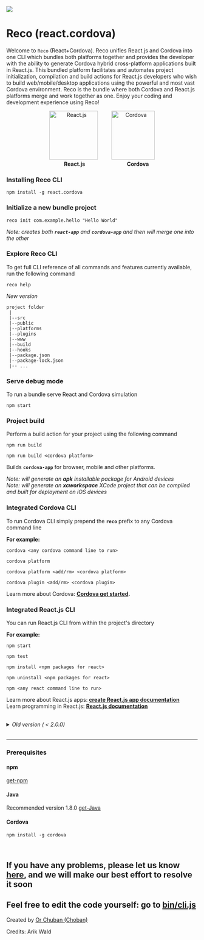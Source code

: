![](https://img.shields.io/npm/dt/react.cordova?color=%2361dbfb&label=Total%20CURRENT%20INSTALLS&style=for-the-badge)


# Reco (react.cordova)


Welcome to `Reco` (React+Cordova). Reco unifies React.js and Cordova into one CLI which
bundles both platforms together and provides the developer with the ability to generate Cordova hybrid cross-platform 
applications built in React.js. This bundled platform facilitates and automates project initialization, 
compilation and build actions for React.js developers who wish to build web/mobile/desktop applications using the powerful and most vast Cordova environment. Reco is the bundle where both Cordova and React.js platforms merge and work together as one. Enjoy your
coding and development experience using Reco!
<br>  

<p align="center">
   <img src="https://upload.wikimedia.org/wikipedia/he/thumb/a/a7/React-icon.svg/160px-React-icon.svg.png"  height="128px" alt="React.js"/>
   &nbsp;&nbsp;&nbsp;&nbsp;&nbsp;&nbsp;&nbsp;
   <img src="https://cordova.apache.org/static/img/cordova_bot.png" width="114px" height="128px" alt="Cordova"/>
   <br />
   &nbsp;&nbsp;&nbsp;&nbsp;&nbsp; <b>React.js</b>&nbsp;&nbsp;&nbsp;&nbsp;&nbsp;&nbsp;&nbsp;&nbsp;&nbsp;&nbsp;&nbsp;&nbsp;&nbsp;&nbsp;&nbsp;&nbsp;&nbsp;&nbsp;&nbsp;&nbsp;&nbsp;&nbsp;&nbsp;&nbsp;&nbsp;&nbsp;&nbsp;&nbsp;<b>Cordova</b>
</p>


### Installing Reco CLI 
```cli
npm install -g react.cordova
```

### Initialize a new bundle project

```cli
reco init com.example.hello "Hello World"
```
*Note: creates both **`react-app`** and **`cordova-app`** and then will merge one into the other*

### Explore Reco CLI

To get full CLI reference of all commands and features currently available, run the following command

```cli
reco help
```


<!-- <details open> -->
<summary>
<i>New version</i>
</summary>

```
project folder
 |
 |--src
 |--public
 |--platforms
 |--plugins
 |--www
 |--build
 |--hooks
 |--package.json
 |--package-lock.json
 |-- ... 
 ```


### Serve debug mode

To run a bundle serve React and Cordova simulation

```cli
npm start
```

### Project build

Perform a build action for your project using the following command

```cli
npm run build
```
```cli
npm run build <cordova platform>
```

Builds **`cordova-app`** for browser, mobile and other platforms.

*Note: will generate an **apk** installable package for Android devices*<br>
*Note: will generate an **xcworkspace** XCode project that can be compiled and built for deployment on iOS devices*
<br>

### Integrated Cordova CLI 
To run Cordova CLI simply prepend the **`reco`** prefix to any Cordova command line

**For example:**

```cli
cordova <any cordova command line to run>

cordova platform

cordova platform <add/rm> <cordova platform>

cordova plugin <add/rm> <cordova plugin>
```

Learn more about Cordova: **[Cordova get started](https://cordova.apache.org/#getstarted).**

### Integrated React.js  CLI

You can run React.js CLI from within the project's directory

**For example:**

```cli
npm start

npm test

npm install <npm packages for react>

npm uninstall <npm packages for react>

npm <any react command line to run>
```

Learn more about React.js apps: **[create React.js app documentation](https://facebook.github.io/create-react-app/docs/getting-started)**<br>
Learn programming in React.js: **[React.js documentation](https://reactjs.org/)**

<!-- </details> -->


<br>



<details>
<summary>
<i>Old version ( < 2.0.0)</i>
</summary>


```
project folder
 |
 |--cordova
 |    |
 |    |--hooks
 |    |--platforms
 |    |--plugins
 |    |--www
 |    |--package.json
 |    |--package-lock.json
 |    |-- ...
 |
 |--react-js
 |    |--src
 |    |--public
 |    |--build
 |    |--package.json
 |    |--package-lock.json
 |    |-- ... 
 ```

### Serve debug mode

To run a bundle serve React and Cordova simulation

```cli
reco start
```
or
```cli
npm start
```

### Project build

Perform a build action for your project using the following command

```cli
reco build <cordova platform>
```
or
```cli
npm run build <cordova platform>
```
*Node: `<cordova platform>` is not requred.

Builds **`cordova-app`** for browser, mobile and other platforms.

*Note: will generate an **apk** installable package for Android devices*<br>
*Note: will generate an **xcworkspace** XCode project that can be compiled and built for deployment on iOS devices*
<br>

### Integrated Cordova CLI 
To run Cordova CLI simply prepend the **`reco`** prefix to any Cordova command line

**For example:**

```cli
reco cordova <any cordova command line to run>

reco platform

reco platform <add/rm> <cordova platform>

reco plugin <add/rm> <cordova plugin>
```

Learn more about Cordova: **[Cordova get started](https://cordova.apache.org/#getstarted).**

### Integrated React.js  CLI

You can run React.js CLI from within the project's directory

**For example:**

```cli
reco start (Choose the first option)

reco test

reco install <npm packages for react>

reco uninstall <npm packages for react>

reco react <any react command line to run>

react <any react command line to run>
```

Learn more about React.js apps: **[create React.js app documentation](https://facebook.github.io/create-react-app/docs/getting-started)**<br>
Learn programming in React.js: **[React.js documentation](https://reactjs.org/)**

</details>


<br>

_______________________________________________________________________
### Prerequisites
#### npm
[get-npm](https://www.npmjs.com/get-npm)

#### Java 
Recommended version 1.8.0 [get-Java](https://www.oracle.com/technetwork/java/javase/downloads/jdk8-downloads-2133151.html)

#### Cordova 
```cli
npm install -g cordova
```

<br>


## If you have any problems, please let us know [here](https://github.com/orchoban/react.cordova/issues), and we will make our best effort to resolve it soon
## Feel free to edit the code yourself: go to [bin/cli.js](https://github.com/orchoban/react.cordova/blob/master/bin/cli.js)




Created by [Or Chuban (Choban)](https://www.linkedin.com/in/or-choban-028280125)

Credits: Arik Wald
